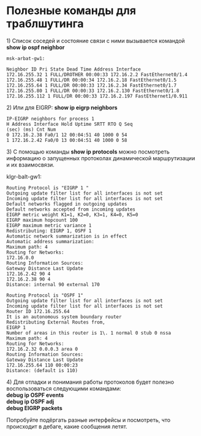 # Полезные команды для траблшутинга

1\) Список соседей и состояние связи с ними вызывается командой **show ip ospf neighbor**

```text
msk-arbat-gw1:

Neighbor ID Pri State Dead Time Address Interface
172.16.255.32 1 FULL/DROTHER 00:00:33 172.16.2.2 FastEthernet0/1.4
172.16.255.48 1 FULL/DR 00:00:34 172.16.2.18 FastEthernet0/1.5
172.16.255.64 1 FULL/DR 00:00:33 172.16.2.34 FastEthernet0/1.7
172.16.255.80 1 FULL/DR 00:00:33 172.16.2.130 FastEthernet0/1.8
172.16.255.112 1 FULL/DR 00:00:33 172.16.2.197 FastEthernet1/0.911
```

2\) Или для EIGRP: **show ip eigrp neighbors**

```text
IP-EIGRP neighbors for process 1
H Address Interface Hold Uptime SRTT RTO Q Seq
(sec) (ms) Cnt Num
0 172.16.2.38 Fa0/1 12 00:04:51 40 1000 0 54
1 172.16.2.42 Fa0/0 13 00:04:51 40 1000 0 58
```

3\) С помощью команды **show ip protocols** можно посмотреть информацию о запущенных протоколах динамической маршрутизации и их взаимосвязи.

klgr-balt-gw1:

```text
Routing Protocol is "EIGRP 1 " 
Outgoing update filter list for all interfaces is not set 
Incoming update filter list for all interfaces is not set 
Default networks flagged in outgoing updates 
Default networks accepted from incoming updates 
EIGRP metric weight K1=1, K2=0, K3=1, K4=0, K5=0
EIGRP maximum hopcount 100
EIGRP maximum metric variance 1
Redistributing: EIGRP 1, OSPF 1 
Automatic network summarization is in effect 
Automatic address summarization: 
Maximum path: 4
Routing for Networks: 
172.16.0.0
Routing Information Sources: 
Gateway Distance Last Update 
172.16.2.42 90 4 
172.16.2.38 90 4 
Distance: internal 90 external 170

Routing Protocol is "OSPF 1"
Outgoing update filter list for all interfaces is not set 
Incoming update filter list for all interfaces is not set 
Router ID 172.16.255.64
It is an autonomous system boundary router
Redistributing External Routes from,
EIGRP 1 
Number of areas in this router is 1\. 1 normal 0 stub 0 nssa
Maximum path: 4
Routing for Networks:
172.16.2.32 0.0.0.3 area 0
Routing Information Sources: 
Gateway Distance Last Update 
172.16.255.64 110 00:00:23
Distance: (default is 110)
```

4\) Для отладки и понимания работы протоколов будет полезно воспользоваться следующими командами:  
**debug ip OSPF events  
debug ip OSPF adj  
debug EIGRP packets**

Попробуйте подёргать разные интерфейсы и посмотреть, что происходит в дебаге, какие сообщения летят.
